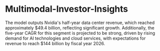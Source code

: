# Multimodal-Investor-Insights
The model outputs Nvidia's half-year data center revenue, which reached approximately $49.4 billion, reflecting significant growth. Additionally, the five-year CAGR for this segment is projected to be strong, driven by rising demand for AI technologies and cloud services, with expectations for revenue to reach $144 billion by fiscal year 2026.
